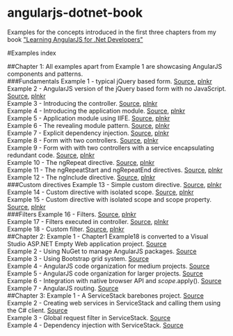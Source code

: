 angularjs-dotnet-book
=====================

Examples for the concepts introduced in the first three chapters from my book ["Learning AngularJS for .Net Developers"](http://www.packtpub.com/learning-angularjs-for-net-developers/book)

#Examples index

##Chapter 1:
All examples apart from Example 1 are showcasing AngularJS components and patterns.   
###Fundamentals
Example 1 - typical jQuery based form. [Source](Chapter1/Example1), [plnkr](http://plnkr.co/edit/nqF38J?p=preview)  
Example 2 - AngularJS version of the jQuery based form with no JavaScript. [Source](Chapter1/Example2), [plnkr](http://plnkr.co/edit/UNRH3j?p=preview)  
Example 3 - Introducing the controller. [Source](Chapter1/Example3), [plnkr](http://plnkr.co/edit/qbNJm4?p=preview)  
Example 4 - Introducing the application module. [Source](Chapter1/Example4), [plnkr](http://plnkr.co/edit/yWVc96?p=preview)  
Example 5 - Application module using IIFE. [Source](Chapter1/Example5), [plnkr](http://plnkr.co/edit/hxVxHU?p=preview)  
Example 6 - The revealing module pattern. [Source](Chapter1/Example6), [plnkr](http://plnkr.co/edit/YFvyEa?p=preview)  
Example 7 - Explicit dependency injection. [Source](Chapter1/Example7), [plnkr](http://plnkr.co/edit/73Y9yf?p=preview)  
Example 8 - Form with two controllers. [Source](Chapter1/Example8), [plnkr](http://plnkr.co/edit/gmyCY8?p=preview)  
Example 9 - Form with with two controllers with a service encapsulating redundant code. [Source](Chapter1/Example9), [plnkr](http://plnkr.co/edit/a4AwKj?p=preview)  
Example 10 - The ngRepeat directive. [Source](Chapter1/Example10), [plnkr](http://plnkr.co/edit/ap8vhe?p=preview)  
Example 11 - The ngRepeatStart and ngRepeatEnd directives. [Source](Chapter1/Example11), [plnkr](http://plnkr.co/edit/XP1Qpy?p=info)  
Example 12 - The ngInclude directive. [Source](Chapter1/Example12), [plnkr](http://plnkr.co/edit/cm5le9?p=preview)  
###Custom directives
Example 13 - Simple custom directive. [Source](Chapter1/Example13), [plnkr](http://plnkr.co/edit/KSILvS?p=preview)  
Example 14 - Custom directive with isolated scope. [Source](Chapter1/Example14), [plnkr](http://plnkr.co/edit/OjvHhD?p=preview)  
Example 15 - Custom directive with isolated scope and scope property. [Source](Chapter1/Example15), [plnkr](http://plnkr.co/edit/5shUaa?p=preview)  
###Filters
Example 16 - Filters. [Source](Chapter1/Example16), [plnkr](http://plnkr.co/edit/hN9PBZ?p=preview)  
Example 17 - Filters executed in controller. [Source](Chapter1/Example17), [plnkr](http://plnkr.co/edit/CVYRe0?p=preview)  
Example 18 - Custom filter. [Source](Chapter1/Example18), [plnkr](http://plnkr.co/edit/Sq0jGg?p=preview)  
##Chapter 2:
Example 1 - Chapter1 Example18 is converted to a Visual Studio ASP.NET Empty Web application project. [Source](Chapter2/Example1)  
Example 2 - Using NuGet to manage AngularJS packages. [Source](Chapter2/Example2)  
Example 3 - Using Bootstrap grid system. [Source](Chapter2/Example3)  
Example 4 - AngularJS code organization for medium projects. [Source](Chapter2/Example4)  
Example 5 - AngularJS code organization for larger projects. [Source](Chapter2/Example5)  
Example 6 - Integration with native browser API and $scope.$apply(). [Source](Chapter2/Example6)  
Example 7 - AngularJS routing. [Source](Chapter2/Example7)  
##Chapter 3:
Example 1 - A ServiceStack barebones project. [Source](Chapter3/Example1)  
Example 2 - Creating web services in ServiceStack and calling them using the C# client. [Source](Chapter3/Example2)  
Example 3 - Global request filter in ServiceStack. [Source](Chapter3/Example3)  
Example 4 - Dependency injection with ServiceStack. [Source](Chapter3/Example4)  
